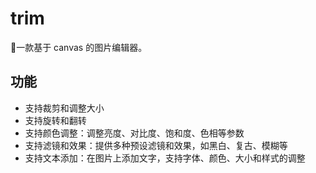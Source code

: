 # trim

🚀一款基于 canvas 的图片编辑器。

## 功能

- 支持裁剪和调整大小
- 支持旋转和翻转
- 支持颜色调整：调整亮度、对比度、饱和度、色相等参数
- 支持滤镜和效果：提供多种预设滤镜和效果，如黑白、复古、模糊等
- 支持文本添加：在图片上添加文字，支持字体、颜色、大小和样式的调整
